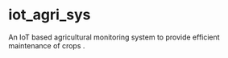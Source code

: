 # iot_agri_sys
An IoT based agricultural monitoring system to provide efficient maintenance of crops .
